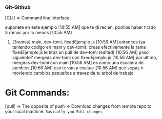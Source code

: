 ### Git-Github 

[CLI] => Command line interface

suponete en este ejemplo
[10:55 AM]
que te di recien, podrias haber tirado 3 ramas por lo menos
[10:55 AM]
1) [3ramas] main, dev-tomi, fixedEjemplo.js
[10:56 AM]
entonces (ya teniendo codigo en main y dev-tomi): creas efectivamente la rama fixedEjemplo.js le tiras un pull de dev-tomi (edited)
[10:56 AM]
paso siguiente? mergeas dev-tomi con fixedEjemplo.js
[10:56 AM]
por ultimo, mergeas dev-tomi con main
[10:56 AM]
es como una escalera de cambios
[10:56 AM]
eso te van a evaluar
[10:56 AM]
que sepas ir moviendo cambios pequeños a travez de tu arbol de trabajo

# Git Commands:

[pull] => The opposite of push => Download changes from remote repo to your local machine.
`Basically you PULL changes` 
